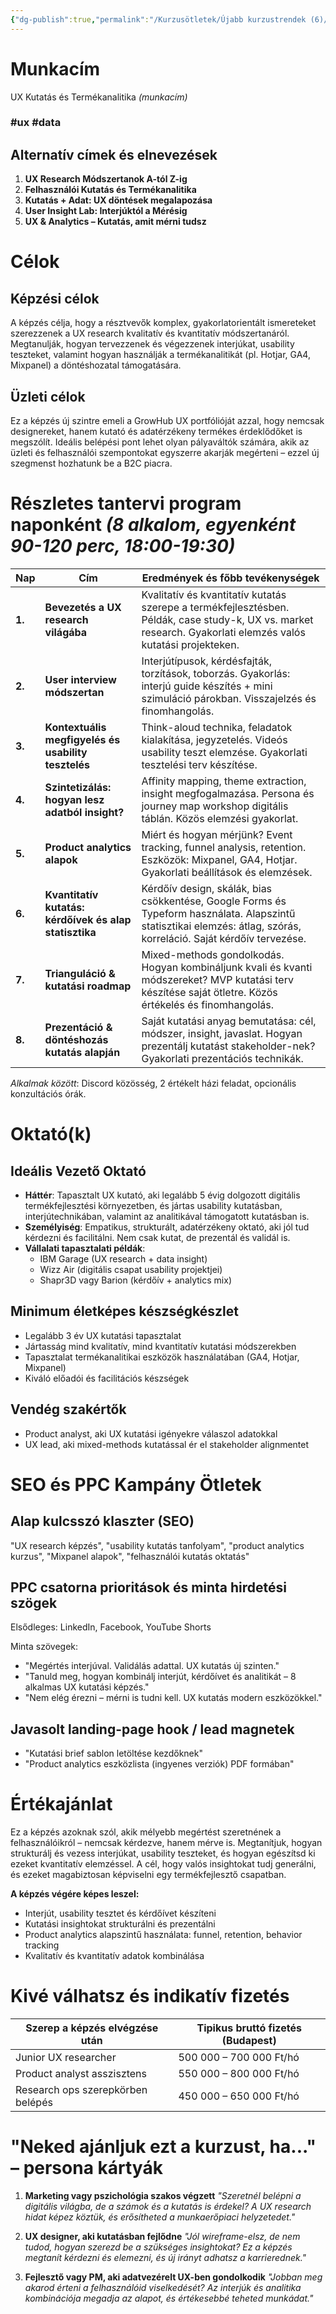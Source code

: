 ```yaml
---
{"dg-publish":true,"permalink":"/Kurzusötletek/Újabb kurzustrendek (6)/UX Kutatás és Termékanalitika/","dgShowBacklinks":true,"dgShowLocalGraph":true,"dgEnableSearch":true,"dgShowTags":true}
---
```



# Munkacím 
UX Kutatás és Termékanalitika *(munkacím)*
### #ux #data 
## Alternatív címek és elnevezések
1. **UX Research Módszertanok A-tól Z-ig**
2. **Felhasználói Kutatás és Termékanalitika**
3. **Kutatás + Adat: UX döntések megalapozása**
4. **User Insight Lab: Interjúktól a Mérésig**
5. **UX & Analytics – Kutatás, amit mérni tudsz**

# Célok

## Képzési célok
A képzés célja, hogy a résztvevők komplex, gyakorlatorientált ismereteket szerezzenek a UX research kvalitatív és kvantitatív módszertanáról. Megtanulják, hogyan tervezzenek és végezzenek interjúkat, usability teszteket, valamint hogyan használják a termékanalitikát (pl. Hotjar, GA4, Mixpanel) a döntéshozatal támogatására.

## Üzleti célok
Ez a képzés új szintre emeli a GrowHub UX portfólióját azzal, hogy nemcsak designereket, hanem kutató és adatérzékeny termékes érdeklődőket is megszólít. Ideális belépési pont lehet olyan pályaváltók számára, akik az üzleti és felhasználói szempontokat egyszerre akarják megérteni – ezzel új szegmenst hozhatunk be a B2C piacra.

# Részletes tantervi program naponként *(8 alkalom, egyenként 90-120 perc, 18:00-19:30)*

| Nap | Cím | Eredmények és főbb tevékenységek |
| --- | --- | --- |
| **1.** | **Bevezetés a UX research világába** | Kvalitatív és kvantitatív kutatás szerepe a termékfejlesztésben. Példák, case study-k, UX vs. market research. Gyakorlati elemzés valós kutatási projekteken. |
| **2.** | **User interview módszertan** | Interjútípusok, kérdésfajták, torzítások, toborzás. Gyakorlás: interjú guide készítés + mini szimuláció párokban. Visszajelzés és finomhangolás. |
| **3.** | **Kontextuális megfigyelés és usability tesztelés** | Think-aloud technika, feladatok kialakítása, jegyzetelés. Videós usability teszt elemzése. Gyakorlati tesztelési terv készítése. |
| **4.** | **Szintetizálás: hogyan lesz adatból insight?** | Affinity mapping, theme extraction, insight megfogalmazása. Persona és journey map workshop digitális táblán. Közös elemzési gyakorlat. |
| **5.** | **Product analytics alapok** | Miért és hogyan mérjünk? Event tracking, funnel analysis, retention. Eszközök: Mixpanel, GA4, Hotjar. Gyakorlati beállítások és elemzések. |
| **6.** | **Kvantitatív kutatás: kérdőívek és alap statisztika** | Kérdőív design, skálák, bias csökkentése, Google Forms és Typeform használata. Alapszintű statisztikai elemzés: átlag, szórás, korreláció. Saját kérdőív tervezése. |
| **7.** | **Trianguláció & kutatási roadmap** | Mixed-methods gondolkodás. Hogyan kombináljunk kvali és kvanti módszereket? MVP kutatási terv készítése saját ötletre. Közös értékelés és finomhangolás. |
| **8.** | **Prezentáció & döntéshozás kutatás alapján** | Saját kutatási anyag bemutatása: cél, módszer, insight, javaslat. Hogyan prezentálj kutatást stakeholder-nek? Gyakorlati prezentációs technikák. |

*Alkalmak között*: Discord közösség, 2 értékelt házi feladat, opcionális konzultációs órák.

# Oktató(k)

## Ideális Vezető Oktató
* **Háttér**: Tapasztalt UX kutató, aki legalább 5 évig dolgozott digitális termékfejlesztési környezetben, és jártas usability kutatásban, interjútechnikában, valamint az analitikával támogatott kutatásban is.
* **Személyiség**: Empatikus, strukturált, adatérzékeny oktató, aki jól tud kérdezni és facilitálni. Nem csak kutat, de prezentál és validál is.
* **Vállalati tapasztalati példák**:
  * IBM Garage (UX research + data insight)
  * Wizz Air (digitális csapat usability projektjei)
  * Shapr3D vagy Barion (kérdőív + analytics mix)

## Minimum életképes készségkészlet
* Legalább 3 év UX kutatási tapasztalat
* Jártasság mind kvalitatív, mind kvantitatív kutatási módszerekben
* Tapasztalat termékanalitikai eszközök használatában (GA4, Hotjar, Mixpanel)
* Kiváló előadói és facilitációs készségek

## Vendég szakértők
* Product analyst, aki UX kutatási igényekre válaszol adatokkal
* UX lead, aki mixed-methods kutatással ér el stakeholder alignmentet

# SEO és PPC Kampány Ötletek

## Alap kulcsszó klaszter (SEO)
"UX research képzés", "usability kutatás tanfolyam", "product analytics kurzus", "Mixpanel alapok", "felhasználói kutatás oktatás"

## PPC csatorna prioritások és minta hirdetési szögek
Elsődleges: LinkedIn, Facebook, YouTube Shorts

Minta szövegek:
* "Megértés interjúval. Validálás adattal. UX kutatás új szinten."
* "Tanuld meg, hogyan kombinálj interjút, kérdőívet és analitikát – 8 alkalmas UX kutatási képzés."
* "Nem elég érezni – mérni is tudni kell. UX kutatás modern eszközökkel."

## Javasolt landing-page hook / lead magnetek
* "Kutatási brief sablon letöltése kezdőknek"
* "Product analytics eszközlista (ingyenes verziók) PDF formában"

# Értékajánlat
Ez a képzés azoknak szól, akik mélyebb megértést szeretnének a felhasználóikról – nemcsak kérdezve, hanem mérve is. Megtanítjuk, hogyan strukturálj és vezess interjúkat, usability teszteket, és hogyan egészítsd ki ezeket kvantitatív elemzéssel. A cél, hogy valós insightokat tudj generálni, és ezeket magabiztosan képviselni egy termékfejlesztő csapatban.

**A képzés végére képes leszel:**
* Interjút, usability tesztet és kérdőívet készíteni
* Kutatási insightokat strukturálni és prezentálni
* Product analytics alapszintű használata: funnel, retention, behavior tracking
* Kvalitatív és kvantitatív adatok kombinálása

# Kivé válhatsz és indikatív fizetés
| Szerep a képzés elvégzése után | Tipikus bruttó fizetés (Budapest) |
| ------------------------------ | --------------------------------- |
| Junior UX researcher           | 500 000 – 700 000 Ft/hó           |
| Product analyst asszisztens    | 550 000 – 800 000 Ft/hó           |
| Research ops szerepkörben belépés | 450 000 – 650 000 Ft/hó        |

# "Neked ajánljuk ezt a kurzust, ha..." – persona kártyák

1. **Marketing vagy pszichológia szakos végzett**
   *"Szeretnél belépni a digitális világba, de a számok és a kutatás is érdekel? A UX research hidat képez köztük, és erősítheted a munkaerőpiaci helyzetedet."*

2. **UX designer, aki kutatásban fejlődne**
   *"Jól wireframe-elsz, de nem tudod, hogyan szerezd be a szükséges insightokat? Ez a képzés megtanít kérdezni és elemezni, és új irányt adhatsz a karrierednek."*

3. **Fejlesztő vagy PM, aki adatvezérelt UX-ben gondolkodik**
   *"Jobban meg akarod érteni a felhasználóid viselkedését? Az interjúk és analitika kombinációja megadja az alapot, és értékesebbé teheted munkádat."*
